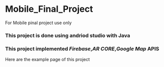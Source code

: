 # Mobile_Final_Project
For Mobile pinal project use only

### This project is done using andriod studio with Java

### This project implemented ***Firebase***,***AR CORE***,***Google Map*** APIS

Here are the example page of this project

